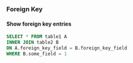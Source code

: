 ### Foreign Key

#### Show foreign key entries
```sql
SELECT * FROM table1 A 
INNER JOIN table2 B 
ON A.foreign_key_field = B.foreign_key_field
WHERE B.some_field = 1
```